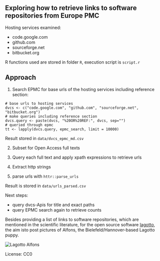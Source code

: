 ## Exploring how to retrieve links to software repositories from Europe PMC

Hosting services examined:

- code.google.com
- github.com
- sourceforge.net
- bitbucket.org

R functions used are stored in folder `R`, execution script is `script.r`

## Approach

1. Search EPMC for base urls of the hosting services including reference section:

```{r}
# base urls to hosting services
dvcs <- c("code.google.com", "github.com", "sourceforge.net", "bitbucket.org")
# make queries including reference section
dvcs.query <- paste(dvcs, "%20OR%20REF:", dvcs, sep="")
# queried through epmc
tt <- lapply(dvcs.query, epmc_search, limit = 10000)
```

Result stored in `data/dvcs_epmc_md.csv`

2. Subset for Open Access full texts

3. Query each full text and apply xpath expressions to retrieve urls

4. Extract http strings

5. parse urls with ```httr::parse_urls```

Result is stored in ```data/urls_parsed.csv```

Next steps:

- query dvcs-Apis for title and exact paths
- query EPMC search again to retrieve counts




Besides providing a list of links to software repositories, which are mentioned in the scientific literature, for the open source software [lagotto](https://github.com/articlemetrics/lagotto), the aim isto post pictures of Alfons, the Bielefeld/Hannover-based Lagotto puppy.

![Lagotto Alfons](https://libcloud.ub.uni-bielefeld.de/index.php/apps/files_sharing/publicpreview?file=%2F%2FAlfons%20Couch.jpg&x=1718&y=948&a=true&t=4ba52645e3a48a52bd268b2f4b1a2e8f&scalingup=0&forceIcon=0)

License: CC0 




